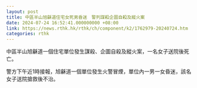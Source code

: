 ```yaml
---
layout: post
title: 中區半山旭龢道住宅女死男昏迷　警列謀殺企圖自殺及縱火案
date: 2024-07-24 16:52:41.000000000 +08:00
link: https://news.rthk.hk/rthk/ch/component/k2/1762979-20240724.htm
categories: rthk
---
```


中區半山旭龢道一個住宅單位發生謀殺、企圖自殺及縱火案，一名女子送院後死亡。

警方下午近1時接報，旭龢道一個單位發生火警冒煙，單位內一男一女昏迷，該名女子送院搶救後不治。
